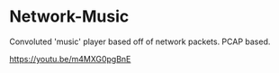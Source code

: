 # Network-Music
Convoluted 'music' player based off of network packets.
PCAP based.


https://youtu.be/m4MXG0pgBnE
